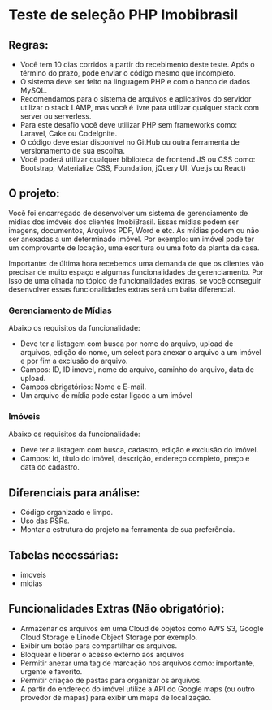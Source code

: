 # Teste de seleção PHP Imobibrasil

## Regras:
- Você tem 10 dias corridos a partir do recebimento deste teste. Após o término do prazo, pode enviar o código mesmo que incompleto.
- O sistema deve ser feito na linguagem PHP e com o banco de dados MySQL. 
- Recomendamos para o sistema de arquivos e aplicativos do servidor utilizar o stack LAMP, mas você é livre para utilizar qualquer stack com server ou serverless.
- Para este desafio você deve utilizar PHP sem frameworks como: Laravel, Cake ou CodeIgnite.
- O código deve estar disponível no GitHub ou outra ferramenta de versionamento de sua escolha.
- Você poderá utilizar qualquer biblioteca de frontend JS ou CSS como: Bootstrap, Materialize CSS, Foundation, jQuery UI, Vue.js ou React)




## O projeto:
Você foi encarregado de desenvolver um sistema de gerenciamento de mídias dos imóveis dos clientes ImobiBrasil. Essas mídias podem ser imagens, documentos, Arquivos PDF, Word e etc. As mídias podem ou não ser anexadas a um determinado imóvel. Por exemplo: um imóvel pode ter um comprovante de locação, uma escritura ou uma foto da planta da casa. 

Importante: de última hora recebemos uma demanda de que os clientes vão precisar de muito espaço e algumas funcionalidades de gerenciamento. Por isso de uma olhada no tópico de funcionalidades extras, se você conseguir desenvolver essas funcionalidades extras será um baita diferencial.


### Gerenciamento de Mídias
Abaixo os requisitos da funcionalidade:

- Deve ter a listagem com busca por nome do arquivo, upload de arquivos, edição do nome, um select para anexar o arquivo a um imóvel e por fim a exclusão do arquivo.
- Campos: ID, ID imovel, nome do arquivo, caminho do arquivo,  data de upload.
- Campos obrigatórios: Nome e E-mail.
- Um arquivo de mídia pode estar ligado a um imóvel

### Imóveis
Abaixo os requisitos da funcionalidade:

- Deve ter a listagem com busca, cadastro, edição e exclusão do imóvel.
- Campos: Id, título do imóvel, descrição, endereço completo, preço e data do cadastro.


## Diferenciais para análise:
- Código organizado e limpo.
- Uso das PSRs.
- Montar a estrutura do projeto na ferramenta de sua preferência.


## Tabelas necessárias:
- imoveis
- midias


## Funcionalidades Extras (Não obrigatório):
- Armazenar os arquivos em uma Cloud de objetos como AWS S3, Google Cloud Storage e Linode Object Storage por exemplo.
- Exibir um botão para compartilhar os arquivos.
- Bloquear e liberar o acesso externo aos arquivos
- Permitir anexar uma tag de marcação nos arquivos como: importante, urgente e favorito.
- Permitir criação de pastas para organizar os arquivos.
- A partir do endereço do imóvel utilize a API do Google maps (ou outro provedor de mapas) para exibir um mapa de localização.
